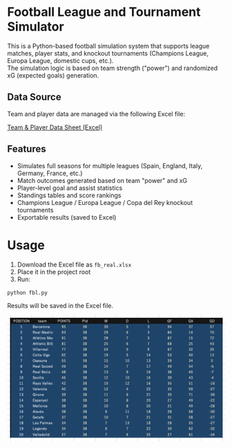 # Football League and Tournament Simulator
This is a Python-based football simulation system that supports league matches, player stats, and knockout tournaments (Champions League, Europa League, domestic cups, etc.).  
The simulation logic is based on team strength ("power") and randomized xG (expected goals) generation.


## Data Source

Team and player data are managed via the following Excel file:

[Team & Player Data Sheet (Excel)](https://docs.google.com/spreadsheets/d/1cUouy4gOSGkqZCv4oJla-PUMDvzGnjr3/edit?usp=sharing&ouid=110759171795341607233&rtpof=true&sd=true)

## Features

- Simulates full seasons for multiple leagues (Spain, England, Italy, Germany, France, etc.)
- Match outcomes generated based on team "power" and xG
- Player-level goal and assist statistics
- Standings tables and score rankings
- Champions League / Europa League / Copa del Rey knockout tournaments
- Exportable results (saved to Excel)

# Usage

1. Download the Excel file as `fb_real.xlsx`
2. Place it in the project root
3. Run:


```bash
python fbl.py
```

Results will be saved in the Excel file.


![Example of table](table.png)